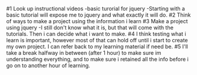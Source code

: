 #1 Look up instructional videos
	-basic turorial for jquery
	-Starting with a basic tutorial will expose me to jquery and what exactly it will do.
#2 Think of ways to make a project using the information i learn
#3 Make a project using jquery
	-I still don't know what it is, but that will come with the tutorials. Then i can decide what i want to make.
#4 I think testing what i learn is important, however most of that can hold off until i start to create my own project. I can refer back to my learning material if need be.
#5 I'll take a break halfway in between (after 1 hour) to make sure im understanding everything, and to make sure i retained all the info before i go on to another hour of learning.
